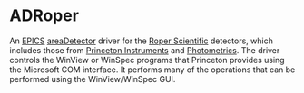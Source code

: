 ADRoper
===========
An <a href="http://www.aps.anl.gov/epics/">EPICS</a> 
<a href="http://cars.uchicago.edu/software/epics/areaDetector.html">areaDetector</a> 
driver for the <a href="http://www.roperscientific.com/">Roper Scientific</a>
detectors, which includes those from 
<a href="http://www.princetoninstruments.com/">Princeton Instruments</a> and 
<a href="http://www.photometrics.com/">Photometrics</a>.
The driver controls the WinView or WinSpec programs that Princeton provides using the Microsoft COM interface. 
It performs many of the operations that can be performed using the WinView/WinSpec GUI.
